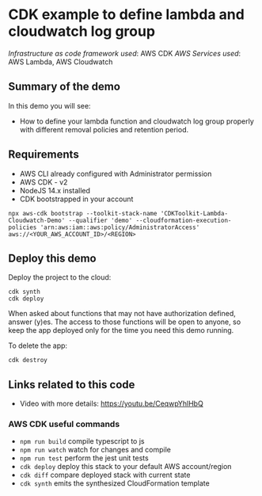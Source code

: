 # CDK example to define lambda and cloudwatch log group

_Infrastructure as code framework used_: AWS CDK
_AWS Services used_: AWS Lambda, AWS Cloudwatch

## Summary of the demo

In this demo you will see:

- How to define your lambda function and cloudwatch log group properly with different removal policies and retention period.

## Requirements

- AWS CLI already configured with Administrator permission
- AWS CDK - v2
- NodeJS 14.x installed
- CDK bootstrapped in your account

```
npx aws-cdk bootstrap --toolkit-stack-name 'CDKToolkit-Lambda-Cloudwatch-Demo' --qualifier 'demo' --cloudformation-execution-policies 'arn:aws:iam::aws:policy/AdministratorAccess' aws://<YOUR_AWS_ACCOUNT_ID>/<REGION> 
```

## Deploy this demo

Deploy the project to the cloud:

```
cdk synth
cdk deploy
```

When asked about functions that may not have authorization defined, answer (y)es. The access to those functions will be open to anyone, so keep the app deployed only for the time you need this demo running.

To delete the app:

```
cdk destroy
```

## Links related to this code

- Video with more details: https://youtu.be/CeqwpYhlHbQ

### AWS CDK useful commands

- `npm run build` compile typescript to js
- `npm run watch` watch for changes and compile
- `npm run test` perform the jest unit tests
- `cdk deploy` deploy this stack to your default AWS account/region
- `cdk diff` compare deployed stack with current state
- `cdk synth` emits the synthesized CloudFormation template
